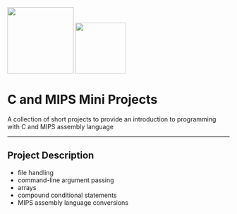 <img src="https://www.britefish.net/wp-content/uploads/2019/07/logo-c-1.png" height="150">
<img src="https://assets.exercism.io/tracks/mips-bordered-turquoise.png" height="115">

# C and MIPS Mini Projects

A collection of short projects to provide an introduction to programming with C and MIPS assembly language

---

## Project Description

- file handling
- command-line argument passing
- arrays
- compound conditional statements
- MIPS assembly language conversions
